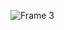 

![Frame 3](https://github.com/VL4STEL1N/VL4STEL1N/assets/127986242/00b285a7-7f88-476d-92f7-4ef78bbccb44)
